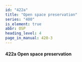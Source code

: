 ```yaml
---
id: "422a"
title: "Open space preservation"
series: "400"
is_element: true
abbr: OSP
heading_level: 4
page_in_manual: 420-3
---
```


#### 422a Open space preservation